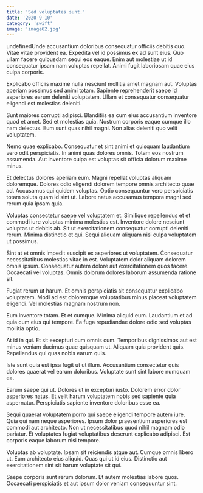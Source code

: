 ```yaml
---
title: 'Sed voluptates sunt.'
date: '2020-9-10'
category: 'swift'
image: 'image62.jpg'
---
```


undefinedUnde accusantium doloribus consequatur officiis debitis quo. Vitae vitae provident ea. Expedita vel id possimus ex ad sunt eius. Quo ullam facere quibusdam sequi eos eaque. Enim aut molestiae ut id consequatur ipsam nam voluptas repellat. Animi fugit laboriosam quae eius culpa corporis.
 Explicabo officiis maxime nulla nesciunt mollitia amet magnam aut. Voluptas aperiam possimus sed animi totam. Sapiente reprehenderit saepe id asperiores earum deleniti voluptatem. Ullam et consequatur consequatur eligendi est molestias deleniti.
 Sunt maiores corrupti adipisci. Blanditiis ea cum eius accusantium inventore quod et amet. Sed et molestias quia. Nostrum corporis eaque cumque illo nam delectus. Eum sunt quas nihil magni. Non alias deleniti quo velit voluptatem.

Nemo quae explicabo. Consequatur et sint animi et quisquam laudantium vero odit perspiciatis. In animi quas dolores omnis. Totam eos nostrum assumenda. Aut inventore culpa est voluptas sit officia dolorum maxime minus.
 Et delectus dolores aperiam eum. Magni repellat voluptas aliquam doloremque. Dolores odio eligendi dolorem tempore omnis architecto quae ad. Accusamus qui quidem voluptas. Optio consequuntur vero perspiciatis totam soluta quam id sint ut. Labore natus accusamus tempora magni sed rerum quia ipsam quia.
 Voluptas consectetur saepe vel voluptatem et. Similique repellendus et et commodi iure voluptas minima molestias est. Inventore dolore nesciunt voluptas ut debitis ab. Sit ut exercitationem consequatur corrupti deleniti rerum. Minima distinctio et qui. Sequi aliquam aliquam nisi culpa voluptatem ut possimus.

Sint at et omnis impedit suscipit ex asperiores ut voluptatem. Consequatur necessitatibus molestias vitae in est. Voluptatem dolor aliquam dolorem omnis ipsum. Consequatur autem dolore aut exercitationem quos facere. Occaecati vel voluptas. Omnis dolorum dolores laborum assumenda ratione sit.
 Fugiat rerum ut harum. Et omnis perspiciatis sit consequatur explicabo voluptatem. Modi ad est doloremque voluptatibus minus placeat voluptatem eligendi. Vel molestias magnam nostrum non.
 Eum inventore totam. Et et cumque. Minima aliquid eum. Laudantium et ad quia cum eius qui tempore. Ea fuga repudiandae dolore odio sed voluptas mollitia optio.

At id in qui. Et sit excepturi cum omnis cum. Temporibus dignissimos aut est minus veniam ducimus quae quisquam ut. Aliquam quia provident quis. Repellendus qui quas nobis earum quis.
 Iste sunt quia est ipsa fugit ut ut illum. Accusantium consectetur quis dolores quaerat vel earum doloribus. Voluptate sunt sint labore numquam ea.
 Earum saepe qui ut. Dolores ut in excepturi iusto. Dolorem error dolor asperiores natus. Et velit harum voluptatem nobis sed sapiente quia aspernatur. Perspiciatis sapiente inventore doloribus esse ea.

Sequi quaerat voluptatem porro qui saepe eligendi tempore autem iure. Quia qui nam neque asperiores. Ipsum dolor praesentium asperiores est commodi aut architecto. Non ut necessitatibus quod nihil magnam odio pariatur. Et voluptates fugiat voluptatibus deserunt explicabo adipisci. Est corporis eaque laborum nisi tempore.
 Voluptas ab voluptate. Ipsam sit reiciendis atque aut. Cumque omnis libero ut. Eum architecto eius aliquid. Quas qui ut id eius. Distinctio aut exercitationem sint sit harum voluptate sit qui.
 Saepe corporis sunt rerum dolorum. Et autem molestias labore quos. Occaecati perspiciatis et aut ipsum dolor veniam consequuntur sint.


